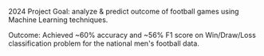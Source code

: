 2024 Project 
Goal: analyze & predict outcome of football games using Machine Learning techniques.

Outcome: Achieved ~60% accuracy and ~56% F1 score on Win/Draw/Loss classification problem for the national men's football data.
